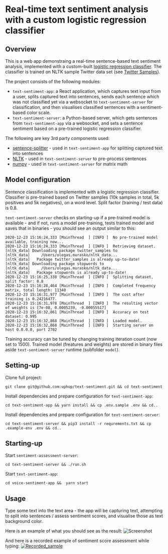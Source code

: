 # Real-time text sentiment analysis with a custom logistic regression classifier

## Overview

This is a web app demonstraing a real-time sentence-based text sentiment analysis, implemented with a custom-built [logistic regression classifier](https://en.wikipedia.org/wiki/Logistic_regression). The classifier is trained on NLTK sample Twitter data set (see [Twitter Samples](http://www.nltk.org/nltk_data/)).

The project consists of the following modules:
* `text-sentiment-app`: a React application, which captures text input from a user, splits captured text into sentences, sends each sentence which was not classified yet via a websocket to `text-sentiment-server` for classification, and then visualises classified sentences with a sentiment-based color scale.
* `text-sentiment-server`: a Python-based server, which gets sentences from `text-sentiment-app` via a websocket, and sets a sentence sentiment based on a pre-trained logistic regression classifier. 

The following are key 3rd party components used:
* [sentence-splitter](https://www.npmjs.com/package/sentence-splitter) - used in `text-sentiment-app` for splitting captured text into sentences
* [NLTK](https://recordrtc.org/) - used in `text-sentiment-server` to pre-process sentences
* [numpy](https://numpy.org/) - used in `text-sentiment-server` for matrix math

## Model configuration

Sentence classification is implemented with a logistic regression classifier. Classifier is pre-trained based on Twitter samples (10k samples in total, 5k positives and 5k negatives), on a word level. Split factor (training / test data) is 0.8.

`text-sentiment-server` checks on starting-up if a pre-trained model is available - and if not, runs a model pre-training, tests trained model and saves that in binaries - you should see an output similar to this:
```
2020-12-23 15:16:24,333 [MainThread  ] [INFO ]  No pre-trained model available, training now...
2020-12-23 15:16:24,333 [MainThread  ] [INFO ]  Retrieving dataset.
[nltk_data] Downloading package twitter_samples to
[nltk_data]     /Users/olegas.murasko/nltk_data...
[nltk_data]   Package twitter_samples is already up-to-date!
[nltk_data] Downloading package stopwords to
[nltk_data]     /Users/olegas.murasko/nltk_data...
[nltk_data]   Package stopwords is already up-to-date!
2020-12-23 15:16:25,338 [MainThread  ] [INFO ]  Splitting dataset, split factor: 0.8
2020-12-23 15:16:28,464 [MainThread  ] [INFO ]  Completed frequency matrix, total length: 11340
2020-12-23 15:16:31,977 [MainThread  ] [INFO ]  The cost after training is 0.24216477.
2020-12-23 15:16:31,978 [MainThread  ] [INFO ]  The resulting vector of weights is [7e-08, 0.0005239, -0.00055517]
2020-12-23 15:16:32,861 [MainThread  ] [INFO ]  Accuracy on test dataset: 0.995
2020-12-23 15:16:32,868 [MainThread  ] [INFO ]  Loaded model.
2020-12-23 15:16:32,868 [MainThread  ] [INFO ]  Starting server on host 0.0.0.0, port 2702
```

Training accuracy can be tuned by changing training iteration count (now set to 1500). 
Trained model (freatures and weights) are stored in binary files aside `text-sentiment-server` runtime (subfolder `model`).

## Setting-up

Clone full project:
```
git clone git@github.com:uphop/text-sentiment.git && cd text-sentiment
```

Install dependencies and prepare configuration for `text-sentiment-app`:
```
cd text-sentiment-app && yarn install && cp .env.sample .env && cd..
```

Install dependencies and prepare configuration for `text-sentiment-server`:
```
cd text-sentiment-server && pip3 install -r requrements.txt && cp .example-env .env && cd..
```

## Starting-up

Start `sentiment-assessment-server`:
```
cd text-sentiment-server && ./run.sh
```

Start `text-sentiment-app`:
```
cd voice-sentiment-app &&  yarn start
```

## Usage

Type some text into the text area - the app will be capturing text, attempting to split into sentences / assess sentiment scores, and visualise those as text background color.

Here is an example of what you should see as the result:
![Screenshot](https://user-images.githubusercontent.com/74451637/103000607-089c2980-4534-11eb-9104-a8bb372ec2ff.png)

And here is a recorded example of sentiment score assessment while typing:
[![Recorded_sample](http://img.youtube.com/vi/MRnLPVJv3Sw/0.jpg)](http://www.youtube.com/watch?v=MRnLPVJv3Sw "Text Sentiment example")



